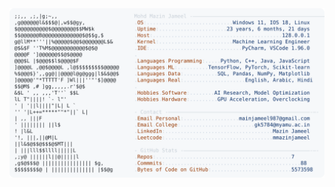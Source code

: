 <picture>
  <source srcset="https://raw.githubusercontent.com/mmazinjameel/mmazinjameel/main/dark_mode.svg?v=1748290279" media="(prefers-color-scheme: dark)">
  <img src="https://raw.githubusercontent.com/mmazinjameel/mmazinjameel/main/light_mode.svg?v=1748290279">
</picture>

